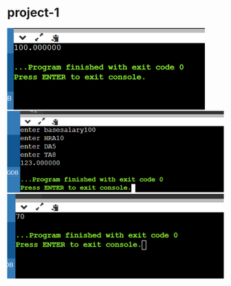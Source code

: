 # project-1 
![Alt text](<Screenshot 2023-12-27 112547.png>)
![Alt text](<Screenshot 2023-12-27 120731.png>)
![Alt text](<Screenshot 2023-12-27 114311-1.png>)

